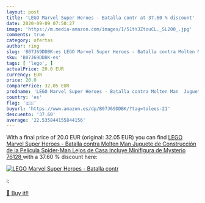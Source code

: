 ```yaml
---
layout: post
title: 'LEGO Marvel Super Heroes - Batalla contr at 37.60 % discount'
date: 2020-09-09 07:50:27
image: 'https://m.media-amazon.com/images/I/51tYJZtouCL._SL200_.jpg'
comments: true
category: ofertas
author: ring
slug: 'B07J69DDBK-es LEGO Marvel Super Heroes - Batalla contra Molten Man...'
sku: 'B07J69DDBK-es'
tags: [ 'lego', ]
actualPrice: 20.0 EUR
currency: EUR
price: 20.0
comparePrice: 32.05 EUR
prodname: 'LEGO Marvel Super Heroes - Batalla contra Molten Man  Juguete de Construcción de la Película Spider-Man Lejos de Casa  Incluye Minifigura de Mysterio  76128 '
country: 'es'
flag: '🇪🇸'
buyurl: 'https://www.amazon.es/dp/B07J69DDBK/?tag=tolees-21'
descuento: '37.60'
average: '22.535844155844156'
---
```


With a final price of 20.0 EUR (original: 32.05 EUR) you can find [LEGO Marvel Super Heroes - Batalla contra Molten Man  Juguete de Construcción de la Película Spider-Man Lejos de Casa  Incluye Minifigura de Mysterio  76128 ](https://www.amazon.es/dp/B07J69DDBK/?tag=tolees-21) with a  37.60 % discount here:

[![LEGO Marvel Super Heroes - Batalla contr](https://m.media-amazon.com/images/I/51tYJZtouCL._SL200_.jpg)](https://www.amazon.es/dp/B07J69DDBK/?tag=tolees-21)

ℹ️:


[🛒 Buy it!!](https://www.amazon.es/dp/B07J69DDBK/?tag=tolees-21)
